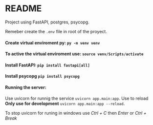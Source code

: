 # README

Project using FastAPI, postgres, psycopg.

Remeber create the `.env` file in root of the proyect.

#### Create virtual enviroment py: `py -m venv venv`

#### To active the virtual enviroment use: `source venv/Scripts/activate`

#### Install FastAPI: `pip install fastapi[all]`

#### Install psycopg `pip install psycopg`

#### Running the server:

Use uvicorn for runnig the service `uvicorn app.main:app`.
Use to reload **Only use for development** `uvicorn app.main:app --reload`. 

To stop uvicorn for runing in windows use _Ctrl + C_ then _Enter_ or _Ctrl + Break_
